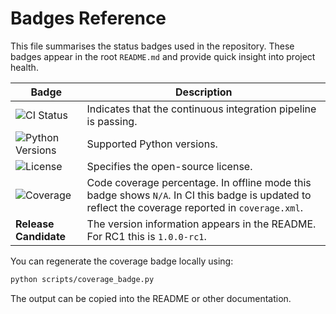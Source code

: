 # Badges Reference

This file summarises the status badges used in the repository.  These badges
appear in the root `README.md` and provide quick insight into project health.

| Badge | Description |
|------|-------------|
| ![CI Status](https://img.shields.io/badge/ci-passing-brightgreen.svg) | Indicates that the continuous integration pipeline is passing. |
| ![Python Versions](https://img.shields.io/badge/python-3.10%20%7C%203.11-blue.svg) | Supported Python versions. |
| ![License](https://img.shields.io/badge/license-MIT-lightgrey.svg) | Specifies the open-source license. |
| ![Coverage](https://img.shields.io/badge/coverage-N/A-lightgrey.svg) | Code coverage percentage.  In offline mode this badge shows `N/A`.  In CI this badge is updated to reflect the coverage reported in `coverage.xml`. |
| **Release Candidate** | The version information appears in the README.  For RC1 this is `1.0.0-rc1`. |

You can regenerate the coverage badge locally using:

```bash
python scripts/coverage_badge.py
```

The output can be copied into the README or other documentation.